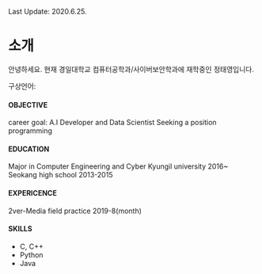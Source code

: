 ---
---
Last Update: 2020.6.25.

# 소개

안녕하세요. 현재 경일대학교 컴퓨터공학과/사이버보안학과에 재학중인 정태영입니다.

구상언어: 



#### OBJECTIVE
career goal: A.I Developer and Data Scientist
Seeking a position programming

#### EDUCATION
Major in Computer Engineering and Cyber Kyungil university 2016~
Seokang high school 2013-2015

#### EXPERICENCE
2ver-Media field practice 2019-8(month)

#### SKILLS
- C, C++
- Python
- Java
